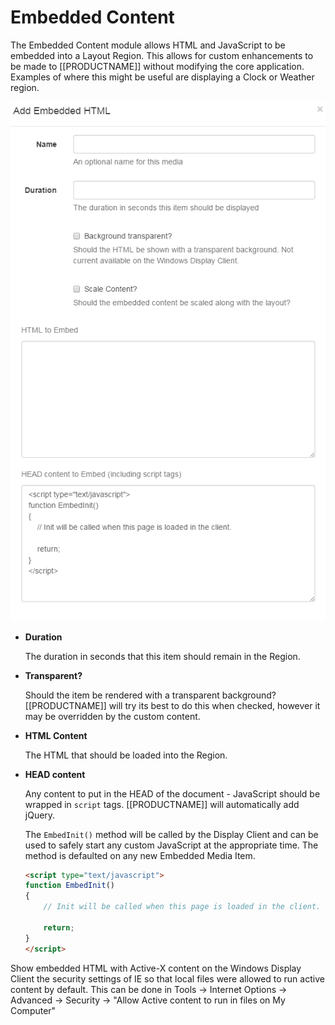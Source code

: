 <!--toc=widgets-->
# Embedded Content
The Embedded Content module allows HTML and JavaScript to be embedded into a Layout Region. This allows for custom enhancements to be made to [[PRODUCTNAME]] without modifying the core application. Examples of where this might be useful are displaying a Clock or Weather region.

![Embedded Content Form](img/media_embedded_form.png)

- **Duration**

    The duration in seconds that this item should remain in the Region.

- **Transparent?**

    Should the item be rendered with a transparent background? [[PRODUCTNAME]] will try its best to do this when checked, however it may be overridden by the custom content.

- **HTML Content**

    The HTML that should be loaded into the Region.

- **HEAD content**

    Any content to put in the HEAD of the document - JavaScript should be wrapped in `script` tags. [[PRODUCTNAME]] will automatically add jQuery.

    The `EmbedInit()` method will be called by the Display Client and can be used to safely start any custom JavaScript at the appropriate time. The method is defaulted on any new Embedded Media Item.

    ``` html
    <script type="text/javascript">
    function EmbedInit()
    {
        // Init will be called when this page is loaded in the client.

        return;
    }
    </script>
    ```

Show embedded HTML with Active-X content on the Windows Display Client the security settings of IE so that local files were allowed to run active content by default. This can be done in Tools -> Internet Options -> Advanced -> Security -> "Allow Active content to run in files on My Computer"
